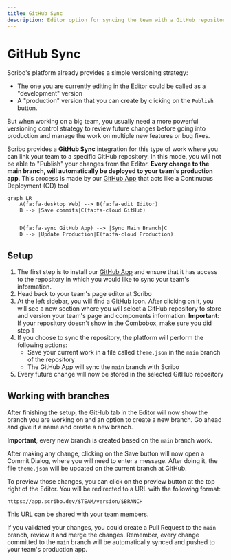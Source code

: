 ```yaml
---
title: GitHub Sync
description: Editor option for syncing the team with a GitHub repository
---
```

# GitHub Sync

Scribo's platform already provides a simple versioning strategy:

- The one you are currently editing in the Editor could be called as a "development" version
- A "production" version that you can create by clicking on the `Publish` button.

But when working on a big team, you usually need a more powerful versioning control strategy to review future changes before going into production and manage the work on multiple new features or bug fixes. 

Scribo provides a **GitHub Sync** integration for this type of work where you can link your team to a specific GitHub repository. In this mode, you will not be able to "Publish" your changes from the Editor. **Every change to the main branch, will automatically be deployed to your team's production app**. This process is made by our [GitHub App](https://github.com/apps/scribo-dev-sync) that acts like a Continuous Deployment (CD) tool

```mermaid
graph LR
    A(fa:fa-desktop Web) --> B(fa:fa-edit Editor)
    B --> |Save commits|C(fa:fa-cloud GitHub)
    

    D(fa:fa-sync GitHub App) --> |Sync Main Branch|C 
    D --> |Update Production|E(fa:fa-cloud Production)
```



## Setup

1. The first step is to install our [GitHub App](https://github.com/apps/scribo-dev-sync) and ensure that it has access to the repository in which you would like to sync your team's information.
2. Head back to your team's page editor at Scribo
3. At the left sidebar, you will find a GitHub icon. After clicking on it, you will see a new section where you will select a GitHub repository to store and version your team's page and components information. **Important**: If your repository doesn't show in the Combobox, make sure you did step 1
4. If you choose to sync the repository, the platform will perform the following actions:
    - Save your current work in a file called `theme.json` in the `main` branch of the repository
    - The GitHub App will sync the `main` branch with Scribo
5. Every future change will now be stored in the selected GitHub repository

## Working with branches

After finishing the setup, the GitHub tab in the Editor will now show the branch you are working on and an option to create a new branch. Go ahead and give it a name and create a new branch.

**Important**, every new branch is created based on the `main` branch work.

After making any change, clicking on the Save button will now open a Commit Dialog, where you will need to enter a message. After doing it, the file `theme.json` will be updated on the current branch at GitHub.

To preview those changes, you can click on the preview button at the top right of the Editor. You will be redirected to a URL with the following format:

`https://app.scribo.dev/$TEAM/version/$BRANCH`

This URL can be shared with your team members.

If you validated your changes, you could create a Pull Request to the `main` branch, review it and merge the changes. Remember, every change committed to the `main` branch will be automatically synced and pushed to your team's production app.

